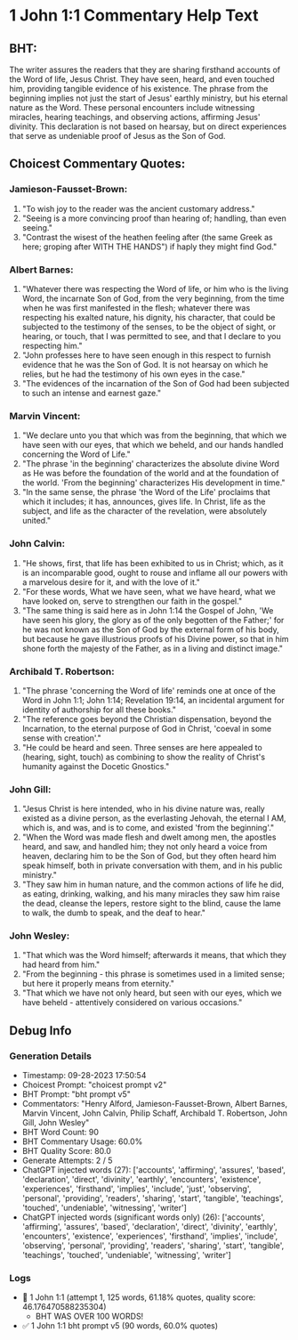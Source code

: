 # 1 John 1:1 Commentary Help Text

## BHT:
The writer assures the readers that they are sharing firsthand accounts of the Word of life, Jesus Christ. They have seen, heard, and even touched him, providing tangible evidence of his existence. The phrase from the beginning implies not just the start of Jesus' earthly ministry, but his eternal nature as the Word. These personal encounters include witnessing miracles, hearing teachings, and observing actions, affirming Jesus' divinity. This declaration is not based on hearsay, but on direct experiences that serve as undeniable proof of Jesus as the Son of God.

## Choicest Commentary Quotes:
### Jamieson-Fausset-Brown:
1. "To wish joy to the reader was the ancient customary address."
2. "Seeing is a more convincing proof than hearing of; handling, than even seeing."
3. "Contrast the wisest of the heathen feeling after (the same Greek as here; groping after WITH THE HANDS") if haply they might find God."

### Albert Barnes:
1. "Whatever there was respecting the Word of life, or him who is the living Word, the incarnate Son of God, from the very beginning, from the time when he was first manifested in the flesh; whatever there was respecting his exalted nature, his dignity, his character, that could be subjected to the testimony of the senses, to be the object of sight, or hearing, or touch, that I was permitted to see, and that I declare to you respecting him."
2. "John professes here to have seen enough in this respect to furnish evidence that he was the Son of God. It is not hearsay on which he relies, but he had the testimony of his own eyes in the case."
3. "The evidences of the incarnation of the Son of God had been subjected to such an intense and earnest gaze."

### Marvin Vincent:
1. "We declare unto you that which was from the beginning, that which we have seen with our eyes, that which we beheld, and our hands handled concerning the Word of Life."
2. "The phrase 'in the beginning' characterizes the absolute divine Word as He was before the foundation of the world and at the foundation of the world. 'From the beginning' characterizes His development in time."
3. "In the same sense, the phrase 'the Word of the Life' proclaims that which it includes; it has, announces, gives life. In Christ, life as the subject, and life as the character of the revelation, were absolutely united."

### John Calvin:
1. "He shows, first, that life has been exhibited to us in Christ; which, as it is an incomparable good, ought to rouse and inflame all our powers with a marvelous desire for it, and with the love of it."
2. "For these words, What we have seen, what we have heard, what we have looked on, serve to strengthen our faith in the gospel."
3. "The same thing is said here as in John 1:14 the Gospel of John, 'We have seen his glory, the glory as of the only begotten of the Father;' for he was not known as the Son of God by the external form of his body, but because he gave illustrious proofs of his Divine power, so that in him shone forth the majesty of the Father, as in a living and distinct image."

### Archibald T. Robertson:
1. "The phrase 'concerning the Word of life' reminds one at once of the Word in John 1:1; John 1:14; Revelation 19:14, an incidental argument for identity of authorship for all these books."
2. "The reference goes beyond the Christian dispensation, beyond the Incarnation, to the eternal purpose of God in Christ, 'coeval in some sense with creation'."
3. "He could be heard and seen. Three senses are here appealed to (hearing, sight, touch) as combining to show the reality of Christ's humanity against the Docetic Gnostics."

### John Gill:
1. "Jesus Christ is here intended, who in his divine nature was, really existed as a divine person, as the everlasting Jehovah, the eternal I AM, which is, and was, and is to come, and existed 'from the beginning'." 
2. "When the Word was made flesh and dwelt among men, the apostles heard, and saw, and handled him; they not only heard a voice from heaven, declaring him to be the Son of God, but they often heard him speak himself, both in private conversation with them, and in his public ministry."
3. "They saw him in human nature, and the common actions of life he did, as eating, drinking, walking, and his many miracles they saw him raise the dead, cleanse the lepers, restore sight to the blind, cause the lame to walk, the dumb to speak, and the deaf to hear."

### John Wesley:
1. "That which was the Word himself; afterwards it means, that which they had heard from him."
2. "From the beginning - this phrase is sometimes used in a limited sense; but here it properly means from eternity."
3. "That which we have not only heard, but seen with our eyes, which we have beheld - attentively considered on various occasions."


## Debug Info
### Generation Details
- Timestamp: 09-28-2023 17:50:54
- Choicest Prompt: "choicest prompt v2"
- BHT Prompt: "bht prompt v5"
- Commentators: "Henry Alford, Jamieson-Fausset-Brown, Albert Barnes, Marvin Vincent, John Calvin, Philip Schaff, Archibald T. Robertson, John Gill, John Wesley"
- BHT Word Count: 90
- BHT Commentary Usage: 60.0%
- BHT Quality Score: 80.0
- Generate Attempts: 2 / 5
- ChatGPT injected words (27):
	['accounts', 'affirming', 'assures', 'based', 'declaration', 'direct', 'divinity', 'earthly', 'encounters', 'existence', 'experiences', 'firsthand', 'implies', 'include', 'just', 'observing', 'personal', 'providing', 'readers', 'sharing', 'start', 'tangible', 'teachings', 'touched', 'undeniable', 'witnessing', 'writer']
- ChatGPT injected words (significant words only) (26):
	['accounts', 'affirming', 'assures', 'based', 'declaration', 'direct', 'divinity', 'earthly', 'encounters', 'existence', 'experiences', 'firsthand', 'implies', 'include', 'observing', 'personal', 'providing', 'readers', 'sharing', 'start', 'tangible', 'teachings', 'touched', 'undeniable', 'witnessing', 'writer']

### Logs
- 🔄 1 John 1:1 (attempt 1, 125 words, 61.18% quotes, quality score: 46.176470588235304) 
	- BHT WAS OVER 100 WORDS!
- ✅ 1 John 1:1 bht prompt v5 (90 words, 60.0% quotes)